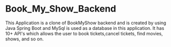 # Book_My_Show_Backend
This Application is a clone of BookMyShow backend and is created by using Java Spring Boot and MySql is used as a database in this application. It has 10+ API's which allows the user to book tickets,cancel tickets, find movies, shows, and so on.
